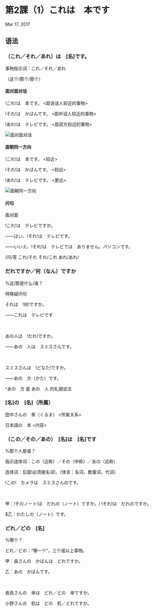 # 第2課（1）これは　本です
Mar 17, 2017

## 语法
### （これ／それ／あれ）は　[名]です。
事物指示词：これ／それ／あれ

（这个/那个/那个）

#### 面对面对话
!これ!は　本です。 <距说话人较近的事物>

!それ!は　かばんです。 <距听话人较近的事物>

!あれ!は　テレビです。 <距双方较远的事物>

![面对面对话](@path/2-1-1.png)

#### 面朝同一方向
!これ!は　本です。 <较近>

!それ!は　かばんです。 <较远>

!あれ!は　テレビです。 <更远>

![面朝同一方向](@path/2-1-2.png)

#### 问句
面对面

!これ!は　テレビですか。

——はい、!それ!は　テレビです。

——いいえ、!それ!は　テレビでは　ありません。パソコンです。

/问/答
これ/それ
それ/これ
あれ/あれ/

### だれですか／何（なん）ですか
%这/那是什么/谁？

特殊疑问句

それは　!何!ですか。

——これは　テレビです

　

あの人は　!だれ!ですか。

——あの　人は　スミスさんです。

　

スミスさんは　!どなた!ですか。

——あの　方（かた）です。

^あの　方 是 あの　人 的礼貌说法

### [名]の　[名]（所属）
田中さんの　車（くるま） <所属关系>

日本語の　本 <内容>

### （この／その／あの）　[名]は　[名]です
%那个人是谁？

指示连体词：この（近称）／その（中称）／あの（远称）

连体词：后面!必须接名词!。（体言：名词，数量词，代词）

!この!　カメラは　スミスさんのです。

　

甲：!そのノート!は　だれの（ノート）ですか。/ !それ!は　だれのですか。

$乙：わたしの（ノート）です。

### どれ／どの　[名]
%哪个？

どれ／どの：“哪一个”，三个或以上事物。

甲：森さんの　かばんは　どれですか。

乙：あの　かばんです。

　

長島さんの　傘は　どれ／どの　傘ですか。

小野さんの　机は　どの　机／どれですか。
